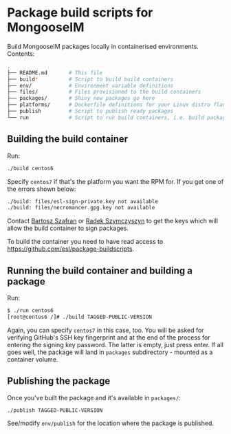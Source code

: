 # Package build scripts for MongooseIM

Build MongooseIM packages locally in containerised environments.
Contents:

```sh
.
├── README.md       # This file
├── build*          # Script to build build containers
├── env/            # Environment variable definitions
├── files/          # Files provisioned to the build containers
├── packages/       # Shiny new packages go here
├── platforms/      # Dockerfile definitions for your Linux distro flavor
├── publish         # Script to publish ready packages
└── run             # Script to run build containers, i.e. build packages
```


## Building the build container

Run:

```sh
./build centos6
```

Specify `centos7` if that's the platform you want the RPM for.
If you get one of the errors shown below:

```sh
./build: files/esl-sign-private.key not available
./build: files/necromancer.gpg.key not available
```

Contact [Bartosz Szafran][email:bartek]
or [Radek Szymczyszyn][email:radek] to get the keys which will allow
the build container to sign packages.

To build the container you need to have read access to
https://github.com/esl/package-buildscripts.

[email:bartek]: mailto:bartosz.szafran@erlang-solutions.com
[email:radek]: mailto:radoslaw.szymczyszyn@erlang-solutions.com


## Running the build container and building a package

Run:

```sh
$ ./run centos6
[root@centos6 /]# ./build TAGGED-PUBLIC-VERSION
```

Again, you can specify `centos7` in this case, too.
You will be asked for verifying GitHub's SSH key fingerprint
and at the end of the process for entering the signing key password.
The latter is empty, just press enter.
If all goes well, the package will land in `packages`
subdirectory - mounted as a container volume.


## Publishing the package

Once you've built the package and it's available in `packages/`:

```
./publish TAGGED-PUBLIC-VERSION
```

See/modify `env/publish` for the location where the package is published.
